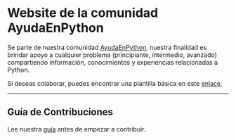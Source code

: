 # Website de la comunidad AyudaEnPython

Se parte de nuestra comunidad [AyudaEnPython](https://www.facebook.com/groups/ayudapython),
nuestra finalidad es brindar apoyo a cualquier problema (principiante, intermedio, avanzado)
compartiendo información, conocimientos y experiencias relacionadas a Python.

Si deseas colaborar, puedes encontrar una plantilla básica en
este [enlace](https://github.com/AyudaEnPython/AyudaEnPython/blob/main/_aep/template.md).

---

## Guía de Contribuciones

Lee nuestra [guía](CONTRIBUTING.md) antes de empezar a contribuir.
